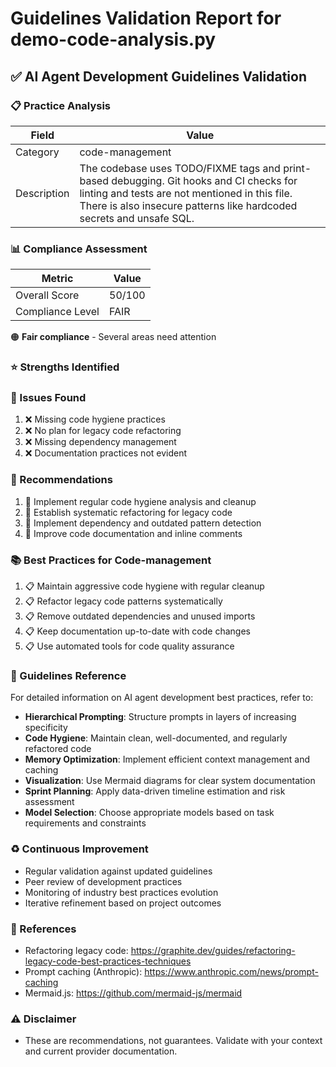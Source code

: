 # Guidelines Validation Report for demo-code-analysis.py

## ✅ AI Agent Development Guidelines Validation

### 📋 Practice Analysis
| Field | Value |
|---|---|
| Category | code-management |
| Description | The codebase uses TODO/FIXME tags and print-based debugging. Git hooks and CI checks for linting and tests are not mentioned in this file. There is also insecure patterns like hardcoded secrets and unsafe SQL. |

### 📊 Compliance Assessment
| Metric | Value |
|---|---|
| Overall Score | 50/100 |
| Compliance Level | FAIR |

🟠 **Fair compliance** - Several areas need attention

### ⭐ Strengths Identified


### 🐞 Issues Found
1. ❌ Missing code hygiene practices
2. ❌ No plan for legacy code refactoring
3. ❌ Missing dependency management
4. ❌ Documentation practices not evident

### 🔧 Recommendations
1. 🔧 Implement regular code hygiene analysis and cleanup
2. 🔧 Establish systematic refactoring for legacy code
3. 🔧 Implement dependency and outdated pattern detection
4. 🔧 Improve code documentation and inline comments

### 📚 Best Practices for Code-management
1. 📋 Maintain aggressive code hygiene with regular cleanup
2. 📋 Refactor legacy code patterns systematically
3. 📋 Remove outdated dependencies and unused imports
4. 📋 Keep documentation up-to-date with code changes
5. 📋 Use automated tools for code quality assurance

### 🔗 Guidelines Reference
For detailed information on AI agent development best practices, refer to:
- **Hierarchical Prompting**: Structure prompts in layers of increasing specificity
- **Code Hygiene**: Maintain clean, well-documented, and regularly refactored code
- **Memory Optimization**: Implement efficient context management and caching
- **Visualization**: Use Mermaid diagrams for clear system documentation
- **Sprint Planning**: Apply data-driven timeline estimation and risk assessment
- **Model Selection**: Choose appropriate models based on task requirements and constraints

### ♻️ Continuous Improvement
- Regular validation against updated guidelines
- Peer review of development practices
- Monitoring of industry best practices evolution
- Iterative refinement based on project outcomes

### 🔗 References
- Refactoring legacy code: https://graphite.dev/guides/refactoring-legacy-code-best-practices-techniques
- Prompt caching (Anthropic): https://www.anthropic.com/news/prompt-caching
- Mermaid.js: https://github.com/mermaid-js/mermaid


### ⚠️ Disclaimer
- These are recommendations, not guarantees. Validate with your context and current provider documentation.
